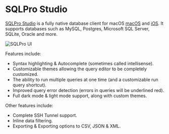 
# SQLPro Studio

[SQLPro Studio](https://sqlprostudio.com/) is a fully native database client for macOS [macOS](https://sqlprostudio.com/) and [iOS](https://apps.apple.com/app/sqlpro-studio-database-client/id1273366668). It supports databases such as MySQL, Postgres, Microsoft SQL Server, SQLite, Oracle and more.


![SQLPro UI](../../../.gitbook/assets/sqlpro-studio/+image/SQLProUI.png "SQLPro UI")


Features include:


* Syntax highlighting & Autocomplete (sometimes called intellisense).
* Customizable themes allowing the query editor to be completely customized.
* The ability to run multiple queries at one time (and a customizable run query shortcut).
* Improved query error detection (errors in queries will be underlined red).
* Full dark mode & light mode support, along with custom themes.


Other features include:


* Complete SSH Tunnel support.
* Inline data filtering.
* Exporting & Exporting options to CSV, JSON & XML.

